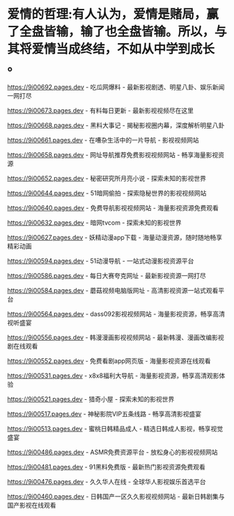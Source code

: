 # 爱情的哲理:有人认为，爱情是赌局，赢了全盘皆输，输了也全盘皆输。所以，与其将爱情当成终结，不如从中学到成长 。

https://9i00692.pages.dev - 吃瓜网爆料 - 最新影视剧透、明星八卦、娱乐新闻一网打尽

https://9i00673.pages.dev - 有料每日更新 - 最新影视视频尽在这里

https://9i00668.pages.dev - 黑料大事记 - 揭秘影视圈内幕，深度解析明星八卦

https://9i00661.pages.dev - 在嘈杂生活中的一片导航 - 影视视频网站

https://9i00658.pages.dev - 网址导航推荐免费影视视频网站 - 畅享海量影视资源

https://9i00652.pages.dev - 秘密研究所月亮小说 - 探索未知的影视世界

https://9i00644.pages.dev - 51暗网偷拍 - 探索隐秘世界的影视视频网站

https://9i00640.pages.dev - 免费导航影视视频网站 - 海量影视资源免费观看

https://9i00632.pages.dev - 暗网tvcom - 探索未知的影视世界

https://9i00627.pages.dev - 妖精动漫app下载 - 海量动漫资源，随时随地畅享精彩动画

https://9i00594.pages.dev - 51动漫导航 - 一站式动漫影视资源平台

https://9i00586.pages.dev - 每日大赛夸克网址 - 最新影视资源一网打尽

https://9i00584.pages.dev - 蘑菇视频电脑版网址 - 高清影视资源一站式观看平台

https://9i00564.pages.dev - dass092影视视频网站 - 海量影视资源，畅享高清视听盛宴

https://9i00556.pages.dev - 韩漫漫画影视视频网站 - 最新韩漫、漫画改编影视剧在线观看

https://9i00552.pages.dev - 免费看剧app网页版 - 海量影视资源在线观看

https://9i00531.pages.dev - x8x8福利大导航 - 海量影视资源，畅享高清观影体验

https://9i00521.pages.dev - 猎奇小屋 - 探索未知的影视世界

https://9i00517.pages.dev - 神秘影院VIP五条线路 - 畅享高清影视盛宴

https://9i00513.pages.dev - 蜜桃日韩精品成人 - 精选日韩成人影视，畅享视觉盛宴

https://9i00486.pages.dev - ASMR免费资源平台 - 放松身心的影视视频网站

https://9i00481.pages.dev - 91黑料免费版 - 最新热门影视资源免费观看

https://9i00476.pages.dev - 久久华人在线 - 全球华人影视娱乐首选平台

https://9i00460.pages.dev - 日韩国产一区久久影视视频网站 - 最新日韩剧集与国产影视在线观看
